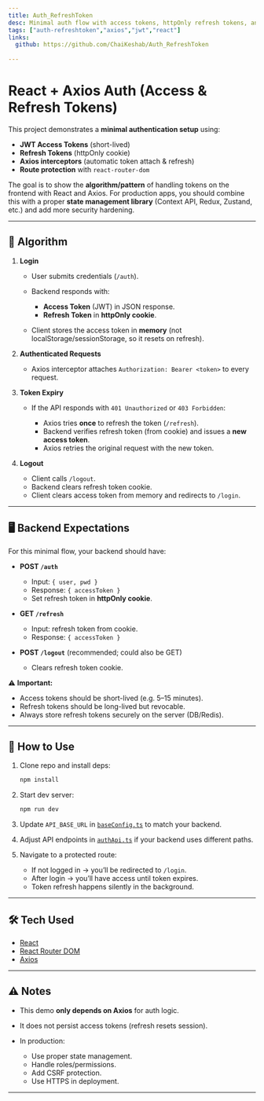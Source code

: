```yaml
---
title: Auth_RefreshToken
desc: Minimal auth flow with access tokens, httpOnly refresh tokens, and Axios interceptors for auto-refresh. Includes protected routes with React Router. Demo template — not production-ready.
tags: ["auth-refreshtoken","axios","jwt","react"]
links: 
  github: https://github.com/ChaiKeshab/Auth_RefreshToken
  
---
```


# React + Axios Auth (Access & Refresh Tokens)

This project demonstrates a **minimal authentication setup** using:

* **JWT Access Tokens** (short-lived)
* **Refresh Tokens** (httpOnly cookie)
* **Axios interceptors** (automatic token attach & refresh)
* **Route protection** with `react-router-dom`

The goal is to show the **algorithm/pattern** of handling tokens on the frontend with React and Axios.
For production apps, you should combine this with a proper **state management library** (Context API, Redux, Zustand, etc.) and add more security hardening.

---

## 🔑 Algorithm

1. **Login**

   * User submits credentials (`/auth`).
   * Backend responds with:

     * **Access Token** (JWT) in JSON response.
     * **Refresh Token** in **httpOnly cookie**.
   * Client stores the access token in **memory** (not localStorage/sessionStorage, so it resets on refresh).

2. **Authenticated Requests**

   * Axios interceptor attaches `Authorization: Bearer <token>` to every request.

3. **Token Expiry**

   * If the API responds with `401 Unauthorized` or `403 Forbidden`:

     * Axios tries **once** to refresh the token (`/refresh`).
     * Backend verifies refresh token (from cookie) and issues a **new access token**.
     * Axios retries the original request with the new token.

4. **Logout**

   * Client calls `/logout`.
   * Backend clears refresh token cookie.
   * Client clears access token from memory and redirects to `/login`.

---

## 🖥 Backend Expectations

For this minimal flow, your backend should have:

* **POST `/auth`**

  * Input: `{ user, pwd }`
  * Response: `{ accessToken }`
  * Set refresh token in **httpOnly cookie**.

* **GET `/refresh`**

  * Input: refresh token from cookie.
  * Response: `{ accessToken }`

* **POST `/logout`** (recommended; could also be GET)

  * Clears refresh token cookie.

⚠️ **Important:**

* Access tokens should be short-lived (e.g. 5–15 minutes).
* Refresh tokens should be long-lived but revocable.
* Always store refresh tokens securely on the server (DB/Redis).

---

## 🚀 How to Use

1. Clone repo and install deps:

   ```bash
   npm install
   ```

2. Start dev server:

   ```bash
   npm run dev
   ```

3. Update `API_BASE_URL` in [`baseConfig.ts`](./src/api/baseConfig.ts) to match your backend.

4. Adjust API endpoints in [`authApi.ts`](./src/api/authApi.ts) if your backend uses different paths.

5. Navigate to a protected route:

   * If not logged in → you’ll be redirected to `/login`.
   * After login → you’ll have access until token expires.
   * Token refresh happens silently in the background.

---

## 🛠 Tech Used

* [React](https://react.dev/)
* [React Router DOM](https://reactrouter.com/)
* [Axios](https://axios-http.com/)

---

## ⚠️ Notes

* This demo **only depends on Axios** for auth logic.
* It does not persist access tokens (refresh resets session).
* In production:

  * Use proper state management.
  * Handle roles/permissions.
  * Add CSRF protection.
  * Use HTTPS in deployment.

---
